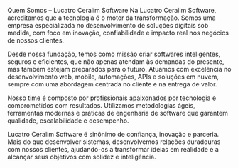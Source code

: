 Quem Somos – Lucatro Ceralim Software
Na Lucatro Ceralim Software, acreditamos que a tecnologia é o motor da transformação. Somos uma empresa especializada no desenvolvimento de soluções digitais sob medida, com foco em inovação, confiabilidade e impacto real nos negócios de nossos clientes.

Desde nossa fundação, temos como missão criar softwares inteligentes, seguros e eficientes, que não apenas atendam às demandas do presente, mas também estejam preparados para o futuro. Atuamos com excelência no desenvolvimento web, mobile, automações, APIs e soluções em nuvem, sempre com uma abordagem centrada no cliente e na entrega de valor.

Nosso time é composto por profissionais apaixonados por tecnologia e comprometidos com resultados. Utilizamos metodologias ágeis, ferramentas modernas e práticas de engenharia de software que garantem qualidade, escalabilidade e desempenho.

Lucatro Ceralim Software é sinônimo de confiança, inovação e parceria. Mais do que desenvolver sistemas, desenvolvemos relações duradouras com nossos clientes, ajudando-os a transformar ideias em realidade e a alcançar seus objetivos com solidez e inteligência.
